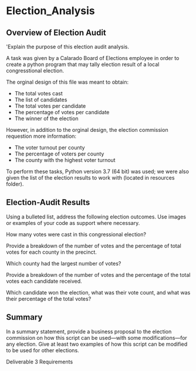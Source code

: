 # Election_Analysis

## Overview of Election Audit

'Explain the purpose of this election audit analysis.

A task was given by a Calarado Board of Elections employee in order to create a python program that may tally election result of a local congresstional election.

The orginal design of this file was meant to obtain:

  * The total votes cast
  * The list of candidates
  * The total votes per candidate
  * The percentage of votes per candidate
  * The winner of the election

However, in addition to the orginal design, the election commission requestion more information:
  
  * The voter turnout per county
  * The percentage of voters per county
  * The county with the highest voter turnout
  
To perform these tasks, Python version 3.7 (64 bit) was used; we were also given the list of the election results to work with (located in resources folder).


## Election-Audit Results 

Using a bulleted list, address the following election outcomes. Use images or examples of your code as support where necessary.

How many votes were cast in this congressional election?

Provide a breakdown of the number of votes and the percentage of total votes for each county in the precinct.

Which county had the largest number of votes?

Provide a breakdown of the number of votes and the percentage of the total votes each candidate received.

Which candidate won the election, what was their vote count, and what was their percentage of the total votes?

## Summary

In a summary statement, provide a business proposal to the election commission on how this script can be used—with some modifications—for any election. Give at least two examples of how this script can be modified to be used for other elections.

Deliverable 3 Requirements
